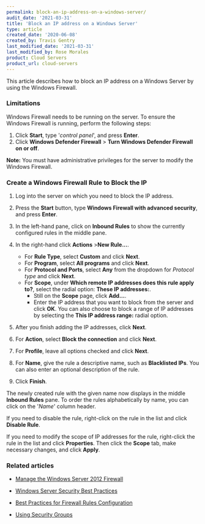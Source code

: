 ```yaml
---
permalink: block-an-ip-address-on-a-windows-server/
audit_date: '2021-03-31'
title: 'Block an IP address on a Windows Server'
type: article
created_date: '2020-06-08'
created_by: Travis Gentry
last_modified_date: '2021-03-31'
last_modified_by: Rose Morales
product: Cloud Servers
product_url: cloud-servers
---
```


This article describes how to block an IP address on a Windows Server by using
the Windows Firewall.

### Limitations

Windows Firewall needs to be running on the server. To ensure the Windows
Firewall is running, perform the following steps:

1. Click **Start**, type '*control panel*', and press **Enter**.
2. Click **Windows Defender Firewall** > **Turn Windows Defender Firewall on or
   off**.

**Note:** You must have administrative privileges for the server to modify the
Windows Firewall.

### Create a Windows Firewall Rule to Block the IP

1. Log into the server on which you need to block the IP address.
2. Press the **Start** button, type **Windows Firewall with advanced security**,
   and press **Enter**.
3. In the left-hand pane, click on **Inbound Rules** to show the currently
   configured rules in the middle pane.

4. In the right-hand click **Actions** >**New Rule...**.

    - For **Rule Type**, select **Custom** and click **Next**.
    - For **Program**, select **All programs** and click **Next**.
    - For **Protocol and Ports**, select **Any** from the dropdown for *Protocol
   type* and click **Next**.
    - For **Scope**, under **Which remote IP addresses does this rule apply to?**,
   select the radial option: **These IP addresses:**.
        - Still on the **Scope** page, click **Add...**.
        - Enter the IP address that you want to block from the server and click
          **OK**. You can also choose to block a range of IP addresses by
          selecting the **This IP address range:** radial option.

5. After you finish adding the IP addresses, click **Next**.
6. For **Action**, select **Block the connection** and click **Next**.
7. For **Profile**, leave all options checked and click **Next**.
8. For **Name**, give the rule a descriptive name, such as **Blacklisted IPs**.
    You can also enter an optional description of the rule.
9. Click **Finish**.

The newly created rule with the given name now displays in the middle **Inbound
Rules** pane. To order the rules alphabetically by name, you can click on the
'*Name*' column header.

If you need to disable the rule, right-click on the rule in the list and click
**Disable Rule**.

If you need to modify the scope of IP addresses for the rule, right-click the
rule in the list and click **Properties**. Then click the **Scope** tab, make
necessary changes, and click **Apply**.

### Related articles

- [Manage the Windows Server 2012 Firewall](/support/how-to/managing-the-windows-server-2012-firewall/)

- [Windows Server Security Best Practices](/support/how-to/windows-server-security-best-practices/)

- [Best Practices for Firewall Rules Configuration](/support/how-to/best-practices-for-firewall-rules-configuration/)

- [Using Security Groups](/support/how-to/using-security-groups/)
